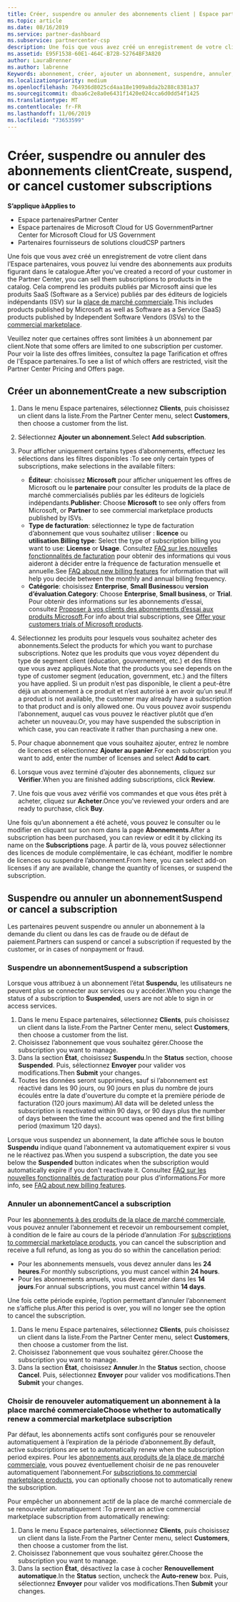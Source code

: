 ```yaml
---
title: Créer, suspendre ou annuler des abonnements client | Espace partenaires
ms.topic: article
ms.date: 08/16/2019
ms.service: partner-dashboard
ms.subservice: partnercenter-csp
description: Une fois que vous avez créé un enregistrement de votre client dans l’Espace partenaires, vous pouvez lui vendre des abonnements aux produits figurant dans le catalogue.
ms.assetid: E95F1538-60E1-464C-B72B-52764BF3A820
author: LauraBrenner
ms.author: labrenne
Keywords: abonnement, créer, ajouter un abonnement, suspendre, annuler, suspension
ms.localizationpriority: medium
ms.openlocfilehash: 764936d8025cd4aa18e1909a8da2b288c8381a37
ms.sourcegitcommit: dbaa6c2e8a0e6431f1420e024cca6d0dd54f1425
ms.translationtype: MT
ms.contentlocale: fr-FR
ms.lasthandoff: 11/06/2019
ms.locfileid: "73653599"
---
```

# <a name="create-suspend-or-cancel-customer-subscriptions"></a><span data-ttu-id="0c1bd-104">Créer, suspendre ou annuler des abonnements client</span><span class="sxs-lookup"><span data-stu-id="0c1bd-104">Create, suspend, or cancel customer subscriptions</span></span>

<span data-ttu-id="0c1bd-105">**S’applique à**</span><span class="sxs-lookup"><span data-stu-id="0c1bd-105">**Applies to**</span></span>

-  <span data-ttu-id="0c1bd-106">Espace partenaires</span><span class="sxs-lookup"><span data-stu-id="0c1bd-106">Partner Center</span></span>
-  <span data-ttu-id="0c1bd-107">Espace partenaires de Microsoft Cloud for US Government</span><span class="sxs-lookup"><span data-stu-id="0c1bd-107">Partner Center for Microsoft Cloud for US Government</span></span>
-  <span data-ttu-id="0c1bd-108">Partenaires fournisseurs de solutions cloud</span><span class="sxs-lookup"><span data-stu-id="0c1bd-108">CSP partners</span></span>

<span data-ttu-id="0c1bd-109">Une fois que vous avez créé un enregistrement de votre client dans l’Espace partenaires, vous pouvez lui vendre des abonnements aux produits figurant dans le catalogue.</span><span class="sxs-lookup"><span data-stu-id="0c1bd-109">After you've created a record of your customer in the Partner Center, you can sell them subscriptions to products in the catalog.</span></span> <span data-ttu-id="0c1bd-110">Cela comprend les produits publiés par Microsoft ainsi que les produits SaaS (Software as a Service) publiés par des éditeurs de logiciels indépendants (ISV) sur la [place de marché commerciale](https://azuremarketplace.microsoft.com/marketplace).</span><span class="sxs-lookup"><span data-stu-id="0c1bd-110">This includes products published by Microsoft as well as Software as a Service (SaaS) products published by Independent Software Vendors (ISVs) to the [commercial marketplace](https://azuremarketplace.microsoft.com/marketplace).</span></span> 

<span data-ttu-id="0c1bd-111">Veuillez noter que certaines offres sont limitées à un abonnement par client.</span><span class="sxs-lookup"><span data-stu-id="0c1bd-111">Note that some offers are limited to one subscription per customer.</span></span> <span data-ttu-id="0c1bd-112">Pour voir la liste des offres limitées, consultez la page Tarification et offres de l'Espace partenaires.</span><span class="sxs-lookup"><span data-stu-id="0c1bd-112">To see a list of which offers are restricted, visit the Partner Center Pricing and Offers page.</span></span> 


## <a name="create-a-new-subscription"></a><span data-ttu-id="0c1bd-113">Créer un abonnement</span><span class="sxs-lookup"><span data-stu-id="0c1bd-113">Create a new subscription</span></span>

1. <span data-ttu-id="0c1bd-114">Dans le menu Espace partenaires, sélectionnez **Clients**, puis choisissez un client dans la liste.</span><span class="sxs-lookup"><span data-stu-id="0c1bd-114">From the Partner Center menu, select **Customers**, then choose a customer from the list.</span></span>

2. <span data-ttu-id="0c1bd-115">Sélectionnez **Ajouter un abonnement**.</span><span class="sxs-lookup"><span data-stu-id="0c1bd-115">Select **Add subscription**.</span></span>

3. <span data-ttu-id="0c1bd-116">Pour afficher uniquement certains types d’abonnements, effectuez les sélections dans les filtres disponibles :</span><span class="sxs-lookup"><span data-stu-id="0c1bd-116">To see only certain types of subscriptions, make selections in the available filters:</span></span>
   - <span data-ttu-id="0c1bd-117">**Éditeur**: choisissez **Microsoft** pour afficher uniquement les offres de Microsoft ou le **partenaire** pour consulter les produits de la place de marché commercialisés publiés par les éditeurs de logiciels indépendants.</span><span class="sxs-lookup"><span data-stu-id="0c1bd-117">**Publisher**: Choose **Microsoft** to see only offers from Microsoft, or **Partner** to see commercial marketplace products published by ISVs.</span></span>
   - <span data-ttu-id="0c1bd-118">**Type de facturation**: sélectionnez le type de facturation d’abonnement que vous souhaitez utiliser : **licence** ou **utilisation**.</span><span class="sxs-lookup"><span data-stu-id="0c1bd-118">**Billing type**: Select the type of subscription billing you want to use: **License** or **Usage**.</span></span> <span data-ttu-id="0c1bd-119">Consultez [FAQ sur les nouvelles fonctionnalités de facturation](faq-about-new-billing-features.md) pour obtenir des informations qui vous aideront à décider entre la fréquence de facturation mensuelle et annuelle.</span><span class="sxs-lookup"><span data-stu-id="0c1bd-119">See [FAQ about new billing features](faq-about-new-billing-features.md) for information that will help you decide between the monthly and annual billing frequency.</span></span>
   - <span data-ttu-id="0c1bd-120">**Catégorie**: choisissez **Enterprise**, **Small Business**ou **version d’évaluation**.</span><span class="sxs-lookup"><span data-stu-id="0c1bd-120">**Category**: Choose **Enterprise**, **Small business**, or **Trial**.</span></span> <span data-ttu-id="0c1bd-121">Pour obtenir des informations sur les abonnements d’essai, consultez [Proposer à vos clients des abonnements d’essai aux produits Microsoft](offer-your-customers-trials-of-microsoft-products.md).</span><span class="sxs-lookup"><span data-stu-id="0c1bd-121">For info about trial subscriptions, see [Offer your customers trials of Microsoft products](offer-your-customers-trials-of-microsoft-products.md).</span></span>

4. <span data-ttu-id="0c1bd-122">Sélectionnez les produits pour lesquels vous souhaitez acheter des abonnements.</span><span class="sxs-lookup"><span data-stu-id="0c1bd-122">Select the products for which you want to purchase subscriptions.</span></span> <span data-ttu-id="0c1bd-123">Notez que les produits que vous voyez dépendent du type de segment client (éducation, gouvernement, etc.) et des filtres que vous avez appliqués.</span><span class="sxs-lookup"><span data-stu-id="0c1bd-123">Note that the products you see depends on the type of customer segment (education, government, etc.) and the filters you have applied.</span></span> <span data-ttu-id="0c1bd-124">Si un produit n’est pas disponible, le client a peut-être déjà un abonnement à ce produit et n’est autorisé à en avoir qu’un seul.</span><span class="sxs-lookup"><span data-stu-id="0c1bd-124">If a product is not available, the customer may already have a subscription to that product and is only allowed one.</span></span> <span data-ttu-id="0c1bd-125">Ou vous pouvez avoir suspendu l’abonnement, auquel cas vous pouvez le réactiver plutôt que d’en acheter un nouveau.</span><span class="sxs-lookup"><span data-stu-id="0c1bd-125">Or, you may have suspended the subscription in which case, you can reactivate it rather than purchasing a new one.</span></span>

5. <span data-ttu-id="0c1bd-126">Pour chaque abonnement que vous souhaitez ajouter, entrez le nombre de licences et sélectionnez **Ajouter au panier**.</span><span class="sxs-lookup"><span data-stu-id="0c1bd-126">For each subscription you want to add, enter the number of licenses and select **Add to cart**.</span></span>

6. <span data-ttu-id="0c1bd-127">Lorsque vous avez terminé d’ajouter des abonnements, cliquez sur **Vérifier**.</span><span class="sxs-lookup"><span data-stu-id="0c1bd-127">When you are finished adding subscriptions, click **Review**.</span></span>

7. <span data-ttu-id="0c1bd-128">Une fois que vous avez vérifié vos commandes et que vous êtes prêt à acheter, cliquez sur **Acheter**.</span><span class="sxs-lookup"><span data-stu-id="0c1bd-128">Once you've reviewed your orders and are ready to purchase, click **Buy**.</span></span>

<span data-ttu-id="0c1bd-129">Une fois qu’un abonnement a été acheté, vous pouvez le consulter ou le modifier en cliquant sur son nom dans la page **Abonnements**.</span><span class="sxs-lookup"><span data-stu-id="0c1bd-129">After a subscription has been purchased, you can review or edit it by clicking its name on the **Subscriptions** page.</span></span> <span data-ttu-id="0c1bd-130">À partir de là, vous pouvez sélectionner des licences de module complémentaire, le cas échéant, modifier le nombre de licences ou suspendre l’abonnement.</span><span class="sxs-lookup"><span data-stu-id="0c1bd-130">From here, you can select add-on licenses if any are available, change the quantity of licenses, or suspend the subscription.</span></span>


## <a name="suspend-or-cancel-a-subscription"></a><span data-ttu-id="0c1bd-131">Suspendre ou annuler un abonnement</span><span class="sxs-lookup"><span data-stu-id="0c1bd-131">Suspend or cancel a subscription</span></span>

<span data-ttu-id="0c1bd-132">Les partenaires peuvent suspendre ou annuler un abonnement à la demande du client ou dans les cas de fraude ou de défaut de paiement.</span><span class="sxs-lookup"><span data-stu-id="0c1bd-132">Partners can suspend or cancel a subscription if requested by the customer, or in cases of nonpayment or fraud.</span></span>

### <a name="suspend-a-subscription"></a><span data-ttu-id="0c1bd-133">Suspendre un abonnement</span><span class="sxs-lookup"><span data-stu-id="0c1bd-133">Suspend a subscription</span></span>

<span data-ttu-id="0c1bd-134">Lorsque vous attribuez à un abonnement l’état **Suspendu**, les utilisateurs ne peuvent plus se connecter aux services ou y accéder.</span><span class="sxs-lookup"><span data-stu-id="0c1bd-134">When you change the status of a subscription to **Suspended**, users are not able to sign in or access services.</span></span>

1.  <span data-ttu-id="0c1bd-135">Dans le menu Espace partenaires, sélectionnez **Clients**, puis choisissez un client dans la liste.</span><span class="sxs-lookup"><span data-stu-id="0c1bd-135">From the Partner Center menu, select **Customers**, then choose a customer from the list.</span></span>
2.  <span data-ttu-id="0c1bd-136">Choisissez l’abonnement que vous souhaitez gérer.</span><span class="sxs-lookup"><span data-stu-id="0c1bd-136">Choose the subscription you want to manage.</span></span>
3.  <span data-ttu-id="0c1bd-137">Dans la section **État**, choisissez **Suspendu**.</span><span class="sxs-lookup"><span data-stu-id="0c1bd-137">In the **Status** section, choose **Suspended**.</span></span> <span data-ttu-id="0c1bd-138">Puis, sélectionnez **Envoyer** pour valider vos modifications.</span><span class="sxs-lookup"><span data-stu-id="0c1bd-138">Then **Submit** your changes.</span></span>
4.  <span data-ttu-id="0c1bd-139">Toutes les données seront supprimées, sauf si l’abonnement est réactivé dans les 90 jours, ou 90 jours en plus du nombre de jours écoulés entre la date d'ouverture du compte et la première période de facturation (120 jours maximum).</span><span class="sxs-lookup"><span data-stu-id="0c1bd-139">All data will be deleted unless the subscription is reactivated within 90 days, or 90 days plus the number of days between the time the account was opened and the first billing period (maximum 120 days).</span></span>

<span data-ttu-id="0c1bd-140">Lorsque vous suspendez un abonnement, la date affichée sous le bouton **Suspendu** indique quand l’abonnement va automatiquement expirer si vous ne le réactivez pas.</span><span class="sxs-lookup"><span data-stu-id="0c1bd-140">When you suspend a subscription, the date you see below the **Suspended** button indicates when the subscription would automatically expire if you don't reactivate it.</span></span> <span data-ttu-id="0c1bd-141">Consultez [FAQ sur les nouvelles fonctionnalités de facturation](faq-about-new-billing-features.md) pour plus d’informations.</span><span class="sxs-lookup"><span data-stu-id="0c1bd-141">For more info, see [FAQ about new billing features](faq-about-new-billing-features.md).</span></span>

### <a name="cancel-a-subscription"></a><span data-ttu-id="0c1bd-142">Annuler un abonnement</span><span class="sxs-lookup"><span data-stu-id="0c1bd-142">Cancel a subscription</span></span>

<span data-ttu-id="0c1bd-143">Pour les [abonnements à des produits de la place de marché commerciale](sell-marketplace-products.md), vous pouvez annuler l’abonnement et recevoir un remboursement complet, à condition de le faire au cours de la période d’annulation :</span><span class="sxs-lookup"><span data-stu-id="0c1bd-143">For [subscriptions to commercial marketplace products](sell-marketplace-products.md), you can cancel the subscription and receive a full refund, as long as you do so within the cancellation period:</span></span> 

- <span data-ttu-id="0c1bd-144">Pour les abonnements mensuels, vous devez annuler dans les **24 heures**.</span><span class="sxs-lookup"><span data-stu-id="0c1bd-144">For monthly subscriptions, you must cancel within **24 hours**.</span></span>
- <span data-ttu-id="0c1bd-145">Pour les abonnements annuels, vous devez annuler dans les **14 jours**.</span><span class="sxs-lookup"><span data-stu-id="0c1bd-145">For annual subscriptions, you must cancel within **14 days**.</span></span>

<span data-ttu-id="0c1bd-146">Une fois cette période expirée, l’option permettant d’annuler l’abonnement ne s’affiche plus.</span><span class="sxs-lookup"><span data-stu-id="0c1bd-146">After this period is over, you will no longer see the option to cancel the subscription.</span></span>

1.  <span data-ttu-id="0c1bd-147">Dans le menu Espace partenaires, sélectionnez **Clients**, puis choisissez un client dans la liste.</span><span class="sxs-lookup"><span data-stu-id="0c1bd-147">From the Partner Center menu, select **Customers**, then choose a customer from the list.</span></span>
2.  <span data-ttu-id="0c1bd-148">Choisissez l’abonnement que vous souhaitez gérer.</span><span class="sxs-lookup"><span data-stu-id="0c1bd-148">Choose the subscription you want to manage.</span></span>
3.  <span data-ttu-id="0c1bd-149">Dans la section **État**, choisissez **Annuler**.</span><span class="sxs-lookup"><span data-stu-id="0c1bd-149">In the **Status** section, choose **Cancel**.</span></span> <span data-ttu-id="0c1bd-150">Puis, sélectionnez **Envoyer** pour valider vos modifications.</span><span class="sxs-lookup"><span data-stu-id="0c1bd-150">Then **Submit** your changes.</span></span>

### <a name="choose-whether-to-automatically-renew-a-commercial-marketplace-subscription"></a><span data-ttu-id="0c1bd-151">Choisir de renouveler automatiquement un abonnement à la place marché commerciale</span><span class="sxs-lookup"><span data-stu-id="0c1bd-151">Choose whether to automatically renew a commercial marketplace subscription</span></span>

<span data-ttu-id="0c1bd-152">Par défaut, les abonnements actifs sont configurés pour se renouveler automatiquement à l’expiration de la période d’abonnement.</span><span class="sxs-lookup"><span data-stu-id="0c1bd-152">By default, active subscriptions are set to automatically renew when the subscription period expires.</span></span> <span data-ttu-id="0c1bd-153">Pour les [abonnements aux produits de la place de marché commerciale](sell-marketplace-products.md), vous pouvez éventuellement choisir de ne pas renouveler automatiquement l’abonnement.</span><span class="sxs-lookup"><span data-stu-id="0c1bd-153">For [subscriptions to commercial marketplace products](sell-marketplace-products.md), you can optionally choose not to automatically renew the subscription.</span></span>

<span data-ttu-id="0c1bd-154">Pour empêcher un abonnement actif de la place de marché commerciale de se renouveler automatiquement :</span><span class="sxs-lookup"><span data-stu-id="0c1bd-154">To prevent an active commercial marketplace subscription from automatically renewing:</span></span>

1.  <span data-ttu-id="0c1bd-155">Dans le menu Espace partenaires, sélectionnez **Clients**, puis choisissez un client dans la liste.</span><span class="sxs-lookup"><span data-stu-id="0c1bd-155">From the Partner Center menu, select **Customers**, then choose a customer from the list.</span></span>
2.  <span data-ttu-id="0c1bd-156">Choisissez l’abonnement que vous souhaitez gérer.</span><span class="sxs-lookup"><span data-stu-id="0c1bd-156">Choose the subscription you want to manage.</span></span>
3.  <span data-ttu-id="0c1bd-157">Dans la section **État**, désactivez la case à cocher **Renouvellement automatique**.</span><span class="sxs-lookup"><span data-stu-id="0c1bd-157">In the **Status** section, uncheck the **Auto-renew** box.</span></span> <span data-ttu-id="0c1bd-158">Puis, sélectionnez **Envoyer** pour valider vos modifications.</span><span class="sxs-lookup"><span data-stu-id="0c1bd-158">Then **Submit** your changes.</span></span>


 



